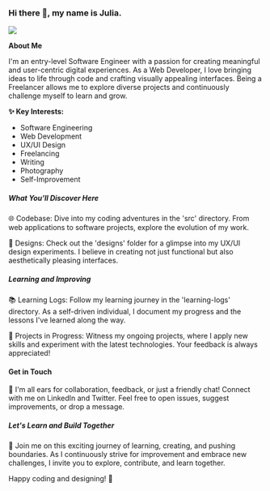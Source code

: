 ### Hi there 👋, my name is Julia.
![](https://cdn.pixabay.com/photo/2023/10/10/12/36/lofi-8306349_1280.jpg)

**About Me**

I'm an entry-level Software Engineer with a passion for creating meaningful and user-centric digital experiences. As a Web Developer, I love bringing ideas to life through code and crafting visually appealing interfaces. Being a Freelancer allows me to explore diverse projects and continuously challenge myself to learn and grow. 

**✨ Key Interests:**

- Software Engineering
- Web Development
- UX/UI Design
- Freelancing
- Writing
- Photography 
- Self-Improvement

##### What You'll Discover Here
🌐 Codebase: Dive into my coding adventures in the 'src' directory. From web applications to software projects, explore the evolution of my work.

🎨 Designs: Check out the 'designs' folder for a glimpse into my UX/UI design experiments. I believe in creating not just functional but also aesthetically pleasing interfaces.

##### Learning and Improving
📚 Learning Logs: Follow my learning journey in the 'learning-logs' directory. As a self-driven individual, I document my progress and the lessons I've learned along the way.

🌱 Projects in Progress: Witness my ongoing projects, where I apply new skills and experiment with the latest technologies. Your feedback is always appreciated!

#### Get in Touch
🤝 I'm all ears for collaboration, feedback, or just a friendly chat! Connect with me on LinkedIn and Twitter. Feel free to open issues, suggest improvements, or drop a message.

##### Let's Learn and Build Together
🚀 Join me on this exciting journey of learning, creating, and pushing boundaries. As I continuously strive for improvement and embrace new challenges, I invite you to explore, contribute, and learn together.

 

Happy coding and designing! 🌟





